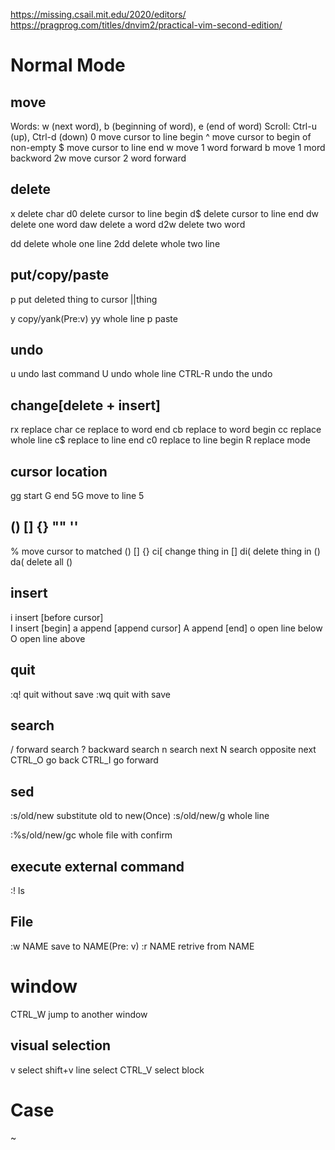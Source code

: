 https://missing.csail.mit.edu/2020/editors/
https://pragprog.com/titles/dnvim2/practical-vim-second-edition/

# Normal Mode

## move
Words: w (next word), b (beginning of word), e (end of word)
Scroll: Ctrl-u (up), Ctrl-d (down)
0   move cursor to line begin
^   move cursor to begin of non-empty
$   move cursor to line end
w   move 1 word forward
b   move 1 mord backword
2w  move cursor 2 word forward


## delete
x   delete char
d0  delete cursor to line begin
d$  delete cursor to line end
dw  delete one word
daw delete a word
d2w delete two word

dd  delete whole one line
2dd delete whole two line

## put/copy/paste 
p  put deleted thing to cursor ||thing

y copy/yank(Pre:v)
yy whole line
p paste




## undo
u   undo last command
U   undo whole line
CTRL-R undo the undo


## change[delete + insert]
rx  replace char
ce  replace to word end
cb  replace to word begin
cc  replace whole line
c$  replace to line end
c0  replace to line begin
R   replace mode



## cursor location
gg  start 
G   end
5G  move to line 5


## () [] {} "" ''
%     move cursor to matched () [] {}
ci[   change thing in []
di(   delete thing in ()
da(   delete all ()

## insert
i  insert [before cursor]  
I  insert [begin]
a  append [append cursor] 
A  append [end] 
o  open line below
O  open line above

## quit
:q! quit without save
:wq quit with save


## search
/   forward search
?   backward search
n   search next
N   search opposite next
CTRL_O  go back 
CTRL_I  go forward


## sed
:s/old/new   substitute old to new(Once)
:s/old/new/g whole line

:%s/old/new/gc whole file with confirm


## execute external command
:! ls  


## File
:w NAME  save to NAME(Pre: v)
:r NAME  retrive from NAME

# window
CTRL_W jump to another window



## visual selection
v         select 
shift+v   line select
CTRL_V    select block


# Case
~ 
